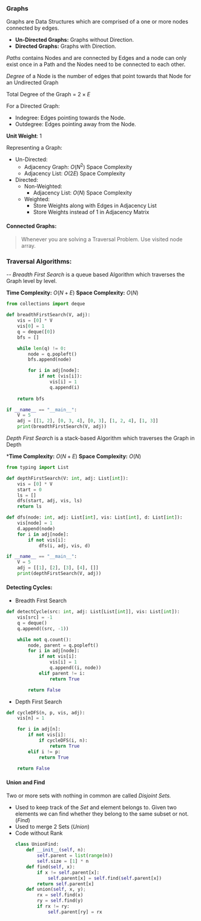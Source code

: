 ### Graphs
Graphs are Data Structures which are comprised of a one or more nodes connected by edges.
- **Un-Directed Graphs:** Graphs without Direction.
- **Directed Graphs:** Graphs with Direction.

*Paths* contains Nodes and are connected by Edges and a node can only exist once in a Path and the Nodes need to be connected to each other.

*Degree* of a Node is the number of edges that point towards that Node for an Undirected Graph

Total Degree of the Graph = $2 \times E$

For a Directed Graph:
- Indegree: Edges pointing towards the Node.
- Outdegree: Edges pointing away from the Node.

**Unit Weight**: 1

Representing a Graph:
- Un-Directed:
	- Adjacency Graph: $O(N^{2})$ Space Complexity
	- Adjacency List: $O(2E)$ Space Complexity
- Directed:
	- Non-Weighted:
		- Adjacency List: $O(N)$ Space Complexity
	- Weighted:
		- Store Weights along with Edges in Adjacency List
		- Store Weights instead of 1 in Adjacency Matrix
#### Connected Graphs:
> Whenever you are solving a Traversal Problem. Use visited node array.

### Traversal Algorithms:
--
*Breadth First Search* is a queue based Algorithm which traverses the Graph level by level.

**Time Complexity:** $O(N+E)$
**Space Complexity:** $O(N)$

```python
from collections import deque

def breadthFirstSearch(V, adj):
    vis = [0] * V
    vis[0] = 1
    q = deque([0])
    bfs = []

    while len(q) != 0:
        node = q.popleft()
        bfs.append(node)

        for i in adj[node]:
            if not (vis[i]):
                vis[i] = 1
                q.append(i)
    
    return bfs

if __name__ == "__main__":
    V = 5
    adj = [[1, 2], [0, 3, 4], [0, 3], [1, 2, 4], [1, 3]]
    print(breadthFirstSearch(V, adj))
```

*Depth First Search* is a stack-based Algorithm which traverses the Graph in Depth

***Time Complexity:** $O(N+E)$
**Space Complexity:** $O(N)$

```python
from typing import List

def depthFirstSearch(V: int, adj: List[int]):
    vis = [0] * V
    start = 0
    ls = []
    dfs(start, adj, vis, ls)
    return ls  

def dfs(node: int, adj: List[int], vis: List[int], d: List[int]):
    vis[node] = 1
    d.append(node)
    for i in adj[node]:
        if not vis[i]:
            dfs(i, adj, vis, d)

if __name__ == "__main__":
    V = 5
    adj = [[1], [2], [3], [4], []]
    print(depthFirstSearch(V, adj))
```

#### Detecting Cycles:
- Breadth First Search
```python
def detectCycle(src: int, adj: List[List[int]], vis: List[int]):
    vis[src] = -1
    q = deque()
    q.append((src, -1))

    while not q.count():
        node, parent = q.popleft()
        for i in adj[node]:
            if not vis[i]:
                vis[i] = 1
                q.append((i, node))
            elif parent != i:
                return True

        return False
```
- Depth First Search
```python
def cycleDFS(n, p, vis, adj):
    vis[n] = 1

    for i in adj[n]:
        if not vis[i]:
            if cycleDFS(i, n):
                return True
        elif i != p:
            return True
            
    return False
```
#### Union and Find
Two or more sets with nothing in common are called *Disjoint Sets.*
- Used to keep track of the *Set* and element belongs to. Given two elements we can find whether they belong to the same subset or not. (*Find*)
- Used to merge 2 Sets (*Union*)
- Code without Rank
	```python
	class UnionFind:
		def __init__(self, n):
			self.parent = list(range(n))
			self.size = [1] * n
		def find(self, x):
			if x != self.parent[x]:
				self.parent[x] = self.find(self.parent[x])
			return self.parent[x]
		def union(self, x, y);
			rx = self.find(x)
			ry = self.find(y)
			if rx != ry:
				self.parent[ry] = rx
	```